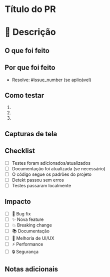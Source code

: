 # Título do PR

# 📝 Descrição

## O que foi feito
<!-- Explique de forma clara e concisa o que este PR implementa -->

## Por que foi feito
<!-- Explique a motivação ou o problema que está sendo resolvido -->
- Resolve: #issue_number (se aplicável)

## Como testar
<!-- Passos detalhados para testar as alterações realizadas -->
1. 
2. 
3. 

## Capturas de tela
<!-- Se aplicável, adicione screenshots ou GIFs demonstrando as mudanças -->

## Checklist
- [ ] Testes foram adicionados/atualizados
- [ ] Documentação foi atualizada (se necessário)
- [ ] O código segue os padrões do projeto
- [ ] Detekt passou sem erros
- [ ] Testes passaram localmente

## Impacto
- [ ] 🐛 Bug fix
- [ ] ✨ Nova feature
- [ ] 💥 Breaking change
- [ ] 📚 Documentação
- [ ] 🎨 Melhoria de UI/UX
- [ ] ⚡ Performance
- [ ] 🔒 Segurança

## Notas adicionais
<!-- Qualquer informação adicional que os revisores devem saber -->